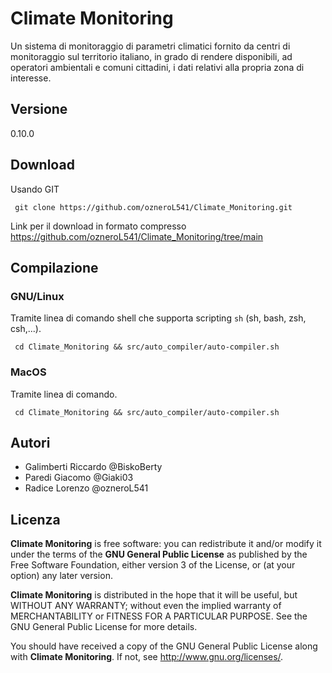 # Climate Monitoring

Un sistema di monitoraggio di parametri climatici fornito da centri di monitoraggio sul territorio italiano, in grado di rendere disponibili, ad operatori ambientali e comuni cittadini, i dati relativi alla propria zona di interesse.

## Versione
0.10.0

## Download
Usando GIT

     git clone https://github.com/ozneroL541/Climate_Monitoring.git

Link per il download in formato compresso
     <link>https://github.com/ozneroL541/Climate_Monitoring/tree/main</link>
## Compilazione
### GNU/Linux
Tramite linea di comando shell che supporta scripting <code>sh</code> (sh, bash, zsh, csh,...).

     cd Climate_Monitoring && src/auto_compiler/auto-compiler.sh
### MacOS
Tramite linea di comando.

     cd Climate_Monitoring && src/auto_compiler/auto-compiler.sh

## Autori
- Galimberti Riccardo   @BiskoBerty
- Paredi Giacomo    @Giaki03
- Radice Lorenzo    @ozneroL541

## Licenza

**Climate Monitoring** is free software: you can redistribute it and/or modify
it under the terms of the **GNU General Public License** as published by
the Free Software Foundation, either version 3 of the License, or
(at your option) any later version.

**Climate Monitoring** is distributed in the hope that it will be useful,
but WITHOUT ANY WARRANTY; without even the implied warranty of
MERCHANTABILITY or FITNESS FOR A PARTICULAR PURPOSE.  See the
GNU General Public License for more details.

You should have received a copy of the GNU General Public License
along with **Climate Monitoring**.  If not, see <http://www.gnu.org/licenses/>.
